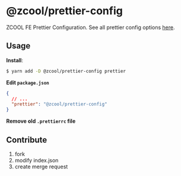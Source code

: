 # @zcool/prettier-config

ZCOOL FE Prettier Configuration. See all prettier config options [here](https://prettier.io/docs/en/options.html).

## Usage
**Install**:
```bash
$ yarn add -D @zcool/prettier-config prettier
```

**Edit `package.json`**

```json
{
  // ...
  "prettier": "@zcool/prettier-config"
}
```

**Remove old `.prettierrc` file**

## Contribute
1. fork
2. modify index.json
3. create merge request